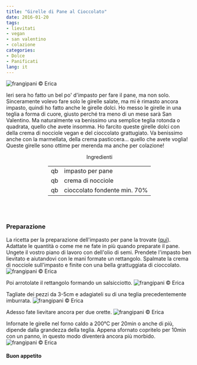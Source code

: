 ```yaml
---
title: "Girelle di Pane al Cioccolato"
date: 2016-01-20
tags:
- lievitati
- vegan
- san valentino
- colazione
categories:
- Dolce
- Panificati
lang: it
---
```

![](../2016-01-20-cuore-di-girelle-al-cioccolato/header.jpg "frangipani © Erica")

Ieri sera ho fatto un bel po' d'impasto per fare il pane, ma non solo. Sinceramente volevo fare solo le girelle salate, ma mi è rimasto ancora impasto, quindi ho fatto anche le girelle dolci. Ho messo le girelle in una teglia a forma di cuore, giusto perché tra meno di un mese sarà San Valentino. Ma naturalmente va benissimo una semplice teglia rotonda o quadrata, quello che avete insomma. Ho farcito queste girelle dolci con della crema di nocciole vegan e del cioccolato grattugiato. Va benissimo anche con la marmellata, della crema pasticcera... quello che avete voglia! Queste girelle sono ottime per merenda ma anche per colazione!


<div id="wrapper" style="text-align: center">
  <div id="yourdiv" style="display: inline-block;">
    <div class="ingredients">
      <div class="ingredients-title">Ingredienti</div>
      <table>
        <tbody>
          </tr>
          <tr>
            <td>qb</td>
            <td>impasto per pane</td>
          </tr>
          <tr>
            <td>qb</td>
            <td>crema di nocciole</td>
          </tr>
          <tr>
            <td>qb</td>
            <td>cioccolato fondente min. 70%</td>       
          </tr>
        </tbody>
      </table>
      <br></br>
    </div>
  </div>
</div>


<h3>
  <font color="grey">
    <i class="fa-solid fa-gears"></i>
  </font> Preparazione
</h3>

La ricetta per la preparazione dell'impasto per pane la trovate (<a href="http://erirai.github.io/frangipani/pagnotta-semibianca/" target="_blank">qui</a>). Adattate le quantità o come me ne fate in più quando preparate il pane. Ungete il vostro piano di lavoro con dell'olio di semi. Prendete l'impasto ben lievitato e aiutandovi con le mani formate un rettangolo. Spalmate la crema di nocciole sull'impasto e finite con una bella grattuggiata di cioccolato.
![](../2016-01-20-cuore-di-girelle-al-cioccolato/farcire.jpg "frangipani © Erica")

Poi arrotolate il rettangolo formando un salsicciotto.
![](../2016-01-20-cuore-di-girelle-al-cioccolato/rotolo.jpg "frangipani © Erica")

Tagliate dei pezzi da 3-5cm e adagiateli su di una teglia precedentemente imburrata.
![](../2016-01-20-cuore-di-girelle-al-cioccolato/teglia.jpg "frangipani © Erica")

Adesso fate lievitare ancora per due orette.
![](../2016-01-20-cuore-di-girelle-al-cioccolato/lievitato.jpg "frangipani © Erica")

Infornate le girelle nel forno caldo a 200°C per 20min o anche di più, dipende dalla grandezza della teglia. Appena sfornato copritelo per 10min con un panno, in questo modo diventerà ancora più morbido.
![](../2016-01-20-cuore-di-girelle-al-cioccolato/risultato.jpg "frangipani © Erica")


<h4>Buon appetito
  <font color="red">
    <i class="fa-regular fa-face-smile"></i>
  </font>
</h4>

